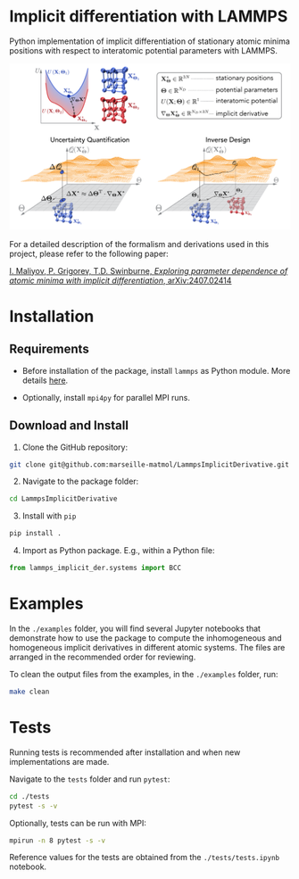 # Implicit differentiation with LAMMPS

Python implementation of implicit differentiation of stationary atomic minima positions with respect to interatomic potential parameters with LAMMPS.

![Implicit Diff](examples/images/implicit_diff.png)

For a detailed description of the formalism and derivations used in this project, please refer to the following paper:

[I. Maliyov, P. Grigorev, T.D. Swinburne, _Exploring parameter dependence of atomic minima with implicit differentiation_, arXiv:2407.02414](https://arxiv.org/abs/2407.02414)

# Installation

## Requirements

* Before installation of the package, install `lammps` as Python module. More details [here](https://docs.lammps.org/Python_install.html).

* Optionally, install `mpi4py` for parallel MPI runs.

## Download and Install

1. Clone the GitHub repository:
```bash
git clone git@github.com:marseille-matmol/LammpsImplicitDerivative.git
```

2. Navigate to the package folder:
```bash
cd LammpsImplicitDerivative
```

3. Install with `pip`
```bash
pip install .
```

4. Import as Python package. E.g., within a Python file:
```python
from lammps_implicit_der.systems import BCC
```

# Examples

In the `./examples` folder, you will find several Jupyter notebooks that demonstrate how to use the package to compute the inhomogeneous and homogeneous implicit derivatives in different atomic systems.
The files are arranged in the recommended order for reviewing.

To clean the output files from the examples, in the `./examples` folder, run:

```bash
make clean
```

# Tests

Running tests is recommended after installation and when new implementations are made.

Navigate to the `tests` folder and run `pytest`:
```bash
cd ./tests
pytest -s -v
```

Optionally, tests can be run with MPI:
```bash
mpirun -n 8 pytest -s -v
```

Reference values for the tests are obtained from the `./tests/tests.ipynb` notebook.
